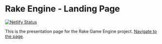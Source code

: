 # Rake Engine - Landing Page
[![Netlify Status](https://api.netlify.com/api/v1/badges/faaa441d-668a-475a-9478-a268c23e99bd/deploy-status)](https://app.netlify.com/sites/landing-rake-engine/deploys)

This is the presentation page for the Rake Game Engine project. [Navigate to the page](https://landing-rake-engine.netlify.app).
